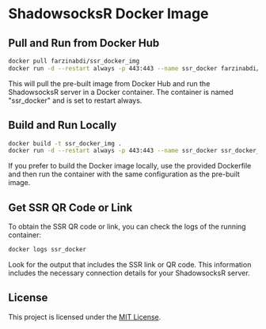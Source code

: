 
# ShadowsocksR Docker Image

## Pull and Run from Docker Hub

```bash
docker pull farzinabdi/ssr_docker_img
docker run -d --restart always -p 443:443 --name ssr_docker farzinabdi/ssr_docker_img:latest
```

This will pull the pre-built image from Docker Hub and run the ShadowsocksR server in a Docker container. The container is named "ssr_docker" and is set to restart always.

## Build and Run Locally

```bash
docker build -t ssr_docker_img .
docker run -d --restart always -p 443:443 --name ssr_docker ssr_docker_img
```

If you prefer to build the Docker image locally, use the provided Dockerfile and then run the container with the same configuration as the pre-built image.

## Get SSR QR Code or Link

To obtain the SSR QR code or link, you can check the logs of the running container:

```bash
docker logs ssr_docker
```

Look for the output that includes the SSR link or QR code. This information includes the necessary connection details for your ShadowsocksR server.

## License

This project is licensed under the [MIT License](LICENSE).
